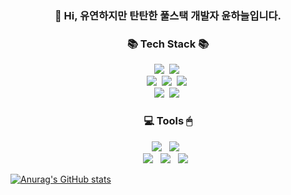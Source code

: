 <h3 align="center">👋 Hi, 유연하지만 탄탄한 풀스택 개발자 윤하늘입니다.</h3> 

<!--
**Yun-HaNeul/Yun-HaNeul** is a ✨ _special_ ✨ repository because its `README.md` (this file) appears on your GitHub profile.

Here are some ideas to get you started:

- 🔭 I’m currently working on ...
- 🌱 I’m currently learning ...
- 👯 I’m looking to collaborate on ...
- 🤔 I’m looking for help with ...
- 💬 Ask me about ...
- 📫 How to reach me: ...
- 😄 Pronouns: ...
- ⚡ Fun fact: ...
-->

<h3 align="center">📚 Tech Stack 📚</h3>
<p align="center">
  <img src="https://img.shields.io/badge/Java-007396?style=flat-square&logo=Java&logoColor=white"/></a>&nbsp
  <img src="https://img.shields.io/badge/Javascript-ffb13b?style=flat-square&logo=javascript&logoColor=white"/></a>&nbsp 
  <br>
  <img src="https://img.shields.io/badge/Spring-6DB33F?style=flat-square&logo=Spring&logoColor=white"/></a>&nbsp
  <img src="https://img.shields.io/badge/SpringBoot-6DB33F?style=flat-square&logo=SpringBoot&logoColor=white"/></a>&nbsp 
  <img src="https://img.shields.io/badge/oracle-F80000?style=flat-square&logo=Oracle&logoColor=white"/></a>&nbsp
  <br>
  <img src="https://img.shields.io/badge/Vue.js-4FC08D?style=flat-square&logo=Vue.js&logoColor=white"/></a>&nbsp 
  <!--<img src="https://img.shields.io/badge/AWS-232F3E?style=flat-square&logo=AmazonAWS&logoColor=white"/></a>&nbsp -->
  <!--<img src="https://img.shields.io/badge/Docker-2496ED?style=flat-square&logo=Docker&logoColor=white"/></a>&nbsp -->
  <img src="https://img.shields.io/badge/Jenkins-D24939?style=flat-square&logo=Jenkins&logoColor=white"/></a>&nbsp 
</p>

<h3 align="center">💻 Tools 🖱</h3>
<p align="center">
  <img src="https://img.shields.io/badge/IntelliJ IDEA-0071C5?style=flat-square&logo=intellijidea&logoColor=white"/> &nbsp 
  <img src="https://img.shields.io/badge/Eclipse IDE-2C2255?style=flat-square&logo=eclipseide&logoColor=white"/> &nbsp 
    <br>
  <img src="https://img.shields.io/badge/Visual Studio Code-007ACC?style=flat-square&logo=visualstudiocode&logoColor=white"/> &nbsp 
  <img src="https://img.shields.io/badge/Postman-FF6C37?style=flat-square&logo=postman&logoColor=white"/> &nbsp
  <img src="https://img.shields.io/badge/Git-F05032?style=flat-square&logo=git&logoColor=white"/> &nbsp 
</p>

[![Anurag's GitHub stats](https://github-readme-stats.vercel.app/api?username=Yun-HaNeul)](https://github.com/anuraghazra/github-readme-stats)
